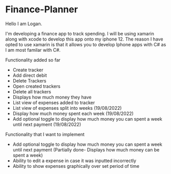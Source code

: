 # Finance-Planner

Hello I am Logan.

I'm developing a finance app to track spending. I will be using xamarin along with xcode to develop this app onto my iphone 12. The reason I have opted to use xamarin is that it allows you to develop Iphone apps with C# as I am most familar with C#.

Functionality added so far
- Create tracker
- Add direct debit
- Delete Trackers
- Open created trackers
- Delete all trackers
- Displays how much money they have
- List view of expenses added to tracker
- List view of expenses split into weeks (19/08/2022)
- Display how much money spent each week (19/08/2022)
- Add optional toggle to display how much money you can spent a week until next payment (19/08/2022)

Functionality that I want to implement
- Add optional toggle to display how much money you can spent a week until next payment (Partially done- Displays how much money can be spent a week)
- Ability to edit a expense in case it was inputted incorrectly
- Ability to show expenses graphically over set period of time
